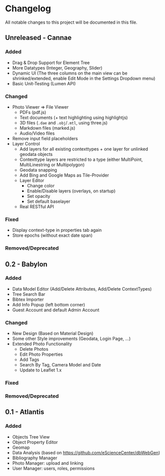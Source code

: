 # Changelog
All notable changes to this project will be documented in this file.

## Unreleased - Cannae

### Added
- Drag & Drop Support for Element Tree
- More Datatypes (Integer, Geography, Slider)
- Dynamic UI (The three columns on the main view can be shrinked/extended, enable Edit Mode in the Settings Dropdown menu)
- Basic Unit-Testing (Lumen API)
### Changed
- Photo Viewer => File Viewer
  - PDFs (pdf.js)
  - Text documents (+ text highlighting using highlightjs)
  - 3D files (`.dae` and `.obj`/`.mtl`, using three.js)
  - Markdown files (marked.js)
  - Audio/Video files
- Remove input field placeholders
- Layer Control
  - Add layers for all existing contexttypes + one layer for unlinked geodata objects
  - Contexttype layers are restricted to a type (either MultiPoint, MultiLinestring or Multipolygon)
  - Geodata snapping
  - Add Bing and Google Maps as Tile-Provider
  - Layer Editor
    - Change color
    - Enable/Disable layers (overlays, on startup)
    - Set opacity
    - Set default baselayer
  - Real RESTful API
### Fixed
- Display context-type in properties tab again
- Store epochs (without exact date span)
### Removed/Deprecated

## 0.2 - Babylon

### Added
- Data Model Editor (Add/Delete Attributes, Add/Delete ContextTypes)
- Tree Search Bar
- Bibtex Importer
- Add Info Popup (left bottom corner)
- Guest Account and default Admin Account
### Changed
- New Design (Based on Material Design)
- Some other Style improvements (Geodata, Login Page, ...)
- Extended Photo Functionality
  - Delete Photos
  - Edit Photo Properties
  - Add Tags
  - Search By Tag, Camera Model and Date
  - Update to Leaflet 1.x
### Fixed
### Removed/Deprecated

## 0.1 - Atlantis

### Added
- Objects Tree View
- Object Property Editor
- Geomap
- Data Analysis (based on https://github.com/eScienceCenter/dbWebGen)
- Bibliography Manager
- Photo Manager: upload and linking
- User Manager: users, roles, permissions
